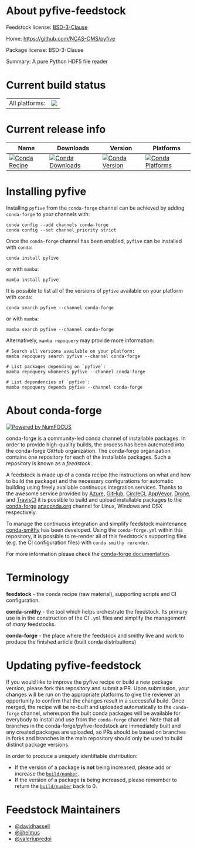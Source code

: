About pyfive-feedstock
======================

Feedstock license: [BSD-3-Clause](https://github.com/conda-forge/pyfive-feedstock/blob/main/LICENSE.txt)

Home: https://github.com/NCAS-CMS/pyfive

Package license: BSD-3-Clause

Summary: A pure Python HDF5 file reader

Current build status
====================


<table><tr><td>All platforms:</td>
    <td>
      <a href="https://dev.azure.com/conda-forge/feedstock-builds/_build/latest?definitionId=5983&branchName=main">
        <img src="https://dev.azure.com/conda-forge/feedstock-builds/_apis/build/status/pyfive-feedstock?branchName=main">
      </a>
    </td>
  </tr>
</table>

Current release info
====================

| Name | Downloads | Version | Platforms |
| --- | --- | --- | --- |
| [![Conda Recipe](https://img.shields.io/badge/recipe-pyfive-green.svg)](https://anaconda.org/conda-forge/pyfive) | [![Conda Downloads](https://img.shields.io/conda/dn/conda-forge/pyfive.svg)](https://anaconda.org/conda-forge/pyfive) | [![Conda Version](https://img.shields.io/conda/vn/conda-forge/pyfive.svg)](https://anaconda.org/conda-forge/pyfive) | [![Conda Platforms](https://img.shields.io/conda/pn/conda-forge/pyfive.svg)](https://anaconda.org/conda-forge/pyfive) |

Installing pyfive
=================

Installing `pyfive` from the `conda-forge` channel can be achieved by adding `conda-forge` to your channels with:

```
conda config --add channels conda-forge
conda config --set channel_priority strict
```

Once the `conda-forge` channel has been enabled, `pyfive` can be installed with `conda`:

```
conda install pyfive
```

or with `mamba`:

```
mamba install pyfive
```

It is possible to list all of the versions of `pyfive` available on your platform with `conda`:

```
conda search pyfive --channel conda-forge
```

or with `mamba`:

```
mamba search pyfive --channel conda-forge
```

Alternatively, `mamba repoquery` may provide more information:

```
# Search all versions available on your platform:
mamba repoquery search pyfive --channel conda-forge

# List packages depending on `pyfive`:
mamba repoquery whoneeds pyfive --channel conda-forge

# List dependencies of `pyfive`:
mamba repoquery depends pyfive --channel conda-forge
```


About conda-forge
=================

[![Powered by
NumFOCUS](https://img.shields.io/badge/powered%20by-NumFOCUS-orange.svg?style=flat&colorA=E1523D&colorB=007D8A)](https://numfocus.org)

conda-forge is a community-led conda channel of installable packages.
In order to provide high-quality builds, the process has been automated into the
conda-forge GitHub organization. The conda-forge organization contains one repository
for each of the installable packages. Such a repository is known as a *feedstock*.

A feedstock is made up of a conda recipe (the instructions on what and how to build
the package) and the necessary configurations for automatic building using freely
available continuous integration services. Thanks to the awesome service provided by
[Azure](https://azure.microsoft.com/en-us/services/devops/), [GitHub](https://github.com/),
[CircleCI](https://circleci.com/), [AppVeyor](https://www.appveyor.com/),
[Drone](https://cloud.drone.io/welcome), and [TravisCI](https://travis-ci.com/)
it is possible to build and upload installable packages to the
[conda-forge](https://anaconda.org/conda-forge) [anaconda.org](https://anaconda.org/)
channel for Linux, Windows and OSX respectively.

To manage the continuous integration and simplify feedstock maintenance
[conda-smithy](https://github.com/conda-forge/conda-smithy) has been developed.
Using the ``conda-forge.yml`` within this repository, it is possible to re-render all of
this feedstock's supporting files (e.g. the CI configuration files) with ``conda smithy rerender``.

For more information please check the [conda-forge documentation](https://conda-forge.org/docs/).

Terminology
===========

**feedstock** - the conda recipe (raw material), supporting scripts and CI configuration.

**conda-smithy** - the tool which helps orchestrate the feedstock.
                   Its primary use is in the construction of the CI ``.yml`` files
                   and simplify the management of *many* feedstocks.

**conda-forge** - the place where the feedstock and smithy live and work to
                  produce the finished article (built conda distributions)


Updating pyfive-feedstock
=========================

If you would like to improve the pyfive recipe or build a new
package version, please fork this repository and submit a PR. Upon submission,
your changes will be run on the appropriate platforms to give the reviewer an
opportunity to confirm that the changes result in a successful build. Once
merged, the recipe will be re-built and uploaded automatically to the
`conda-forge` channel, whereupon the built conda packages will be available for
everybody to install and use from the `conda-forge` channel.
Note that all branches in the conda-forge/pyfive-feedstock are
immediately built and any created packages are uploaded, so PRs should be based
on branches in forks and branches in the main repository should only be used to
build distinct package versions.

In order to produce a uniquely identifiable distribution:
 * If the version of a package **is not** being increased, please add or increase
   the [``build/number``](https://docs.conda.io/projects/conda-build/en/latest/resources/define-metadata.html#build-number-and-string).
 * If the version of a package **is** being increased, please remember to return
   the [``build/number``](https://docs.conda.io/projects/conda-build/en/latest/resources/define-metadata.html#build-number-and-string)
   back to 0.

Feedstock Maintainers
=====================

* [@davidhassell](https://github.com/davidhassell/)
* [@jjhelmus](https://github.com/jjhelmus/)
* [@valeriupredoi](https://github.com/valeriupredoi/)

